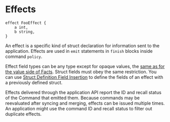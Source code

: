 # Effects

```
effect FooEffect {
    a int,
    b string,
}
```

An effect is a specific kind of struct declaration for information sent
to the application. Effects are used in `emit` statements in `finish`
blocks inside command `policy`.

Effect field types can be any type except for opaque values, the [same
as for the value side of Facts](facts.md). Struct fields must obey the
same restriction. You can use [Struct Definition Field
Insertion](structs.md#struct-definition-field-insertion) to define the
fields of an effect with a previously defined struct.

Effects delivered through the application API report the ID and recall
status of the Command that emitted them. Because commands may be
reevaluated after syncing and merging, effects can be issued multiple
times. An application might use the command ID and recall status to
filter out duplicate effects.